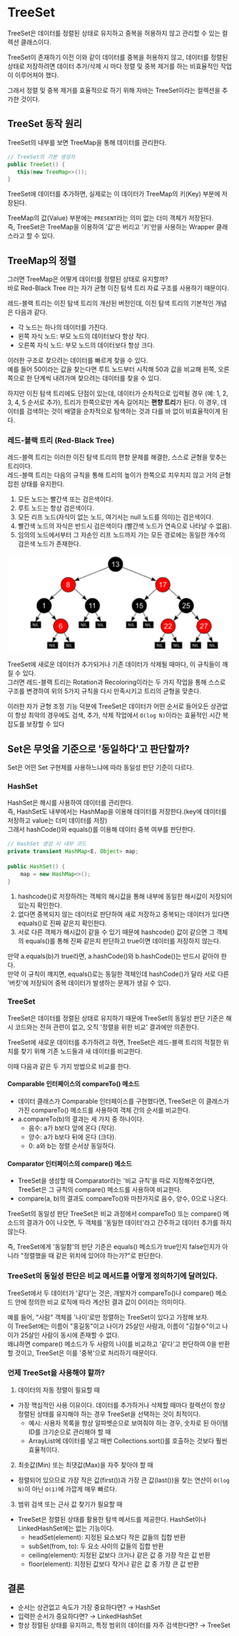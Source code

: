 # TreeSet
TreeSet은 데이터를 정렬된 상태로 유지하고 중복을 허용하지 않고 관리할 수 있는 컬렉션 클래스이다.

TreeSet이 존재하기 이전 이와 같이 데이터를 중복을 허용하지 않고, 데이터를 정렬된 상태로 저장하려면 데이터 추가/삭제 시 마다 정렬 및 중복 제거를 하는 비효율적인 작업이 이루어져야 했다.  

그래서 정렬 및 중복 제거를 효율적으로 하기 위해 자바는 TreeSet이라는 컬렉션을 추가한 것이다.

## TreeSet 동작 원리
TreeSet의 내부를 보면 TreeMap을 통해 데이터를 관리한다.

```java
// TreeSet의 기본 생성자
public TreeSet() {
   this(new TreeMap<>());
}
```

TreeSet에 데이터를 추가하면, 실제로는 이 데이터가 TreeMap의 키(Key) 부분에 저장된다.

TreeMap의 값(Value) 부분에는 `PRESENT`라는 의미 없는 더미 객체가 저장된다.  
즉, TreeSet은 TreeMap을 이용하여 '값'은 버리고 '키'만을 사용하는 Wrapper 클래스라고 할 수 있다.

## TreeMap의 정렬
그러면 TreeMap은 어떻게 데이터를 정렬된 상태로 유지할까?  
바로 Red-Black Tree 라는 자가 균형 이진 탐색 트리 자료 구조를 사용하기 때문이다.

레드-블랙 트리는 이진 탐색 트리의 개선된 버전인데, 이진 탐색 트리의 기본적인 개념은 다음과 같다.
- 각 노드는 하나의 데이터를 가진다. 
- 왼쪽 자식 노드: 부모 노드의 데이터보다 항상 작다. 
- 오른쪽 자식 노드: 부모 노드의 데이터보다 항상 크다.

이러한 구조로 찾으려는 데이터를 빠르게 찾을 수 있다.  
예를 들어 50이라는 값을 찾는다면 루트 노드부터 시작해 50과 값을 비교해 왼쪽, 오른쪽으로 한 단계씩 내려가며 찾으려는 데이터를 찾을 수 있다.

하지만 이진 탐색 트리에도 단점이 있는데, 데이터가 순차적으로 입력될 경우 (예: 1, 2, 3, 4, 5 순서로 추가), 트리가 한쪽으로만 계속 길어지는 **편향 트리**가 된다.
이 경우, 데이터를 검색하는 것이 배열을 순차적으로 탐색하는 것과 다를 바 없이 비효율적이게 된다.

### 레드-블랙 트리 (Red-Black Tree)
레드-블랙 트리는 이러한 이진 탐색 트리의 편향 문제를 해결한, 스스로 균형을 맞추는 트리이다.  
레드-블랙 트리는 다음의 규칙을 통해 트리의 높이가 한쪽으로 치우치지 않고 거의 균형 잡힌 상태를 유지한다.

1. 모든 노드는 빨간색 또는 검은색이다.
2. 루트 노드는 항상 검은색이다.
3. 모든 리프 노드(자식이 없는 노드, 여기서는 null 노드를 의미)는 검은색이다.
4. 빨간색 노드의 자식은 반드시 검은색이다 (빨간색 노드가 연속으로 나타날 수 없음).
5. 임의의 노드에서부터 그 자손인 리프 노드까지 가는 모든 경로에는 동일한 개수의 검은색 노드가 존재한다.

![img.png](image/red-black-tree.png)

TreeSet에 새로운 데이터가 추가되거나 기존 데이터가 삭제될 때마다, 이 규칙들이 깨질 수 있다.  
그러면 레드-블랙 트리는 Rotation과 Recoloring이라는 두 가지 작업을 통해 스스로 구조를 변경하여 위의 5가지 규칙을 다시 만족시키고 트리의 균형을 맞춘다.

이러한 자가 균형 조정 기능 덕분에 TreeSet은 데이터가 어떤 순서로 들어오든 상관없이 항상 최악의 경우에도 검색, 추가, 삭제 작업에서 `O(log N)`이라는 효율적인 시간 복잡도를 보장할 수 있다

## Set은 무엇을 기준으로 '동일하다'고 판단할까?
Set은 어떤 Set 구현체를 사용하느냐에 따라 동일성 판단 기준이 다르다.

### HashSet
HashSet은 해시를 사용하여 데이터를 관리한다.  
즉, HashSet도 내부에서는 HashMap을 이용해 데이터를 저장한다.(key에 데이터를 저장하고 value는 더미 데이터를 저장)  
그래서 hashCode()와 equals()를 이용해 데이터 중복 여부를 판단한다.

```java
// HashSet 생성 시 내부 코드
private transient HashMap<E, Object> map;

public HashSet() {
    map = new HashMap<>();
}
```

1. hashcode()로 저장하려는 객체의 해시값을 통해 내부에 동일한 해시값이 저장되어 있는지 확인한다.
2. 없다면 중복되지 않는 데이터로 판단하여 새로 저장하고 중복되는 데이터가 있다면 equals()로 진짜 같은지 확인한다.
3. 서로 다른 객체가 해시값이 같을 수 있기 때문에 hashcode() 값이 같으면 그 객체의 equals()를 통해 진짜 같은지 판단하고 true이면 데이터를 저장하지 않는다.

만약 a.equals(b)가 true라면, a.hashCode()와 b.hashCode()는 반드시 같아야 한다.  
만약 이 규칙이 꺠지면, equals()로는 동일한 객체인데 hashCode()가 달라 서로 다른 '버킷'에 저장되어 중복 데이터가 발생하는 문제가 생길 수 있다.

### TreeSet
TreeSet은 데이터를 정렬된 상태로 유지하기 때문에 TreeSet의 동일성 판단 기준은 해시 코드와는 전혀 관련이 없고, 오직 '정렬을 위한 비교' 결과에만 의존한다.

TreeSet에 새로운 데이터를 추가하려고 하면, TreeSet은 레드-블랙 트리의 적절한 위치를 찾기 위해 기존 노드들과 새 데이터를 비교한다.

이때 다음과 같은 두 가지 방법으로 비교를 한다.

#### Comparable 인터페이스의 compareTo() 메소드  
- 데이터 클래스가 Comparable 인터페이스를 구현했다면, TreeSet은 이 클래스가 가진 compareTo() 메소드를 사용하여 객체 간의 순서를 비교한다. 
- a.compareTo(b)의 결과는 세 가지 중 하나이다. 
  - 음수: a가 b보다 앞에 온다 (작다). 
  - 양수: a가 b보다 뒤에 온다 (크다). 
  - 0: a와 b는 정렬 순서상 동일하다.

#### Comparator 인터페이스의 compare() 메소드
- TreeSet을 생성할 때 Comparator라는 '비교 규칙'을 따로 지정해주었다면, TreeSet은 그 규칙의 compare() 메소드를 사용하여 비교한다. 
- compare(a, b)의 결과도 compareTo()와 마찬가지로 음수, 양수, 0으로 나온다.

TreeSet의 동일성 판단
TreeSet은 비교 과정에서 compareTo() 또는 compare() 메소드의 결과가 0이 나오면, 두 객체를 '동일한 데이터'라고 간주하고 데이터 추가를 하지 않는다.

즉, TreeSet에게 '동일함'의 판단 기준은 equals() 메소드가 true인지 false인지가 아니라 "정렬했을 때 같은 위치에 있어야 하는가?"로 판단한다.

### TreeSet의 동일성 판단은 비교 메서드를 어떻게 정의하기에 달려있다.
TreeSet에서 두 데이터가 '같다'는 것은, 개발자가 compareTo()나 compare() 메소드 안에 정의한 비교 로직에 따라 계산된 결과 값이 0이라는 의미이다.

예를 들어, "사람" 객체를 '나이'로만 정렬하는 TreeSet이 있다고 가정해 보자.  
이 TreeSet에는 이름이 "홍길동"이고 나이가 25살인 사람과, 이름이 "김철수"이고 나이가 25살인 사람이 동시에 존재할 수 없다.  
왜냐하면 compare() 메소드가 두 사람의 나이를 비교하고 '같다'고 판단하여 0을 반환할 것이고, TreeSet은 이를 '중복'으로 처리하기 때문이다.

### 언제 TreeSet을 사용해야 할까?
1. 데이터의 자동 정렬이 필요할 때
- 가장 핵심적인 사용 이유이다. 데이터를 추가하거나 삭제할 때마다 컬렉션이 항상 정렬된 상태를 유지해야 하는 경우 TreeSet을 선택하는 것이 최적이다. 
  - 예시: 사용자 목록을 항상 알파벳순으로 보여줘야 하는 경우, 숫자로 된 아이템 ID를 크기순으로 관리해야 할 때 
  - ArrayList에 데이터를 넣고 매번 Collections.sort()를 호출하는 것보다 훨씬 효율적이다.
2. 최솟값(Min) 또는 최댓값(Max)을 자주 찾아야 할 때
- 정렬되어 있으므로 가장 작은 값(first())과 가장 큰 값(last())을 찾는 연산이 `O(log N)`이 아닌 `O(1)`에 가깝게 매우 빠르다.
3. 범위 검색 또는 근사 값 찾기가 필요할 때
- TreeSet은 정렬된 상태를 활용한 탐색 메서드를 제공한다. HashSet이나 LinkedHashSet에는 없는 기능이다.
  - headSet(element): 지정된 요소보다 작은 값들의 집합 반환
  - subSet(from, to): 두 요소 사이의 값들의 집합 반환
  - ceiling(element): 지정된 값보다 크거나 같은 값 중 가장 작은 값 반환
  - floor(element): 지정된 값보다 작거나 같은 값 중 가장 큰 값 반환

## 결론
- 순서는 상관없고 속도가 가장 중요하다면? → HashSet
- 입력한 순서가 중요하다면? → LinkedHashSet
- 항상 정렬된 상태를 유지하고, 특정 범위의 데이터를 자주 검색한다면? → TreeSet
